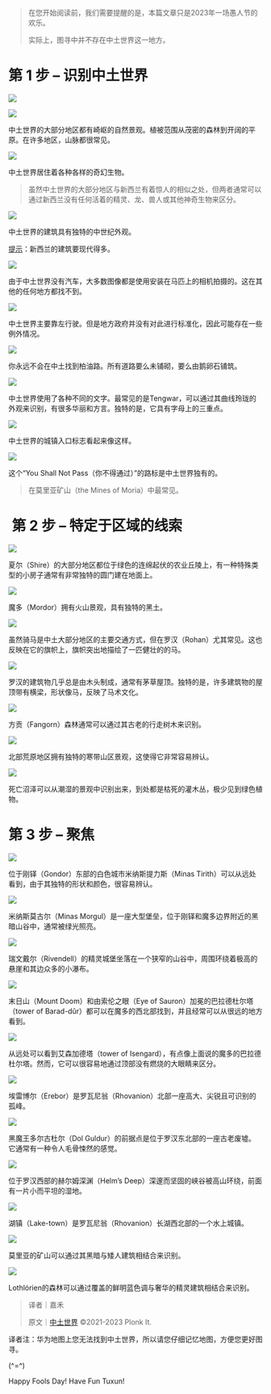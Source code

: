 > 在您开始阅读前，我们需要提醒的是，本篇文章只是2023年一场愚人节的欢乐。
>
> 实际上，图寻中并不存在中土世界这一地方。
>

# 第 1 步 – 识别中土世界
![](https://cdn.nlark.com/yuque/0/2023/png/34598262/1680360530785-34111905-c1a3-4ff2-8986-7e95e2300423.png)

![](https://cdn.nlark.com/yuque/0/2023/png/34598262/1680360531344-7f428717-1666-4fe4-b25d-772b0c93146f.png)

中土世界的大部分地区都有崎岖的自然景观。植被范围从茂密的森林到开阔的平原。在许多地区，山脉都很常见。

![](https://cdn.nlark.com/yuque/0/2023/png/34598262/1680360531988-3fb6fbb1-ea28-4a37-a93a-344689457ee9.png)

中土世界居住着各种各样的奇幻生物。

> 虽然中土世界的大部分地区与新西兰有着惊人的相似之处，但两者通常可以通过新西兰没有任何活着的精灵、龙、兽人或其他神奇生物来区分。
>

![](https://cdn.nlark.com/yuque/0/2023/png/34598262/1680360532587-500f098f-bc46-4e15-9524-3bf404516d20.png)

中土世界的建筑具有独特的中世纪外观。

<u>提示</u>：新西兰的建筑要现代得多。

![](https://cdn.nlark.com/yuque/0/2023/png/34598262/1680360533426-5d950d6b-c645-4a62-91f0-76466dfc0d99.png)

由于中土世界没有汽车，大多数图像都是使用安装在马匹上的相机拍摄的。这在其他的任何地方都找不到。

![](https://cdn.nlark.com/yuque/0/2023/png/34598262/1680360534143-866aa03c-37f6-45a3-bd57-a3b5ecb220da.png)

中土世界主要靠左行驶。但是地方政府并没有对此进行标准化，因此可能存在一些例外情况。

![](https://cdn.nlark.com/yuque/0/2023/png/34598262/1680360534794-ca5c37a5-cce6-4b70-96b6-719a0da05300.png)

你永远不会在中土找到柏油路。所有道路要么未铺砌，要么由鹅卵石铺筑。

![](https://cdn.nlark.com/yuque/0/2023/png/34598262/1680360535414-11aa9070-e007-4883-be75-9122aa6f28ec.png)

中土世界使用了各种不同的文字。最常见的是Tengwar，可以通过其曲线玲珑的外观来识别，有很多华丽和方言。独特的是，它具有字母上的三重点。

![](https://cdn.nlark.com/yuque/0/2023/png/34598262/1680360535935-4d6e548a-c991-4b9a-b173-a317e05b708f.png)

中土世界的城镇入口标志看起来像这样。

![](https://cdn.nlark.com/yuque/0/2023/png/34598262/1680360536299-8f977620-24a0-4ee5-a594-57d6d62de4e8.png)

这个“You Shall Not Pass（你不得通过）”的路标是中土世界独有的。

> 在莫里亚矿山（the Mines of Moria）中最常见。
>

#  第 2 步 – 特定于区域的线索
![](https://cdn.nlark.com/yuque/0/2023/png/34598262/1680360536982-2ef14239-0a68-4123-9fb0-629a3d4b7c57.png)

夏尔（Shire）的大部分地区都位于绿色的连绵起伏的农业丘陵上，有一种特殊类型的小房子通常有非常独特的圆门建在地面上。

![](https://cdn.nlark.com/yuque/0/2023/png/34598262/1680360537682-79168a21-5e89-4493-a922-d93b935ac649.png)

魔多（Mordor）拥有火山景观，具有独特的黑土。

![](https://cdn.nlark.com/yuque/0/2023/png/34598262/1680360538333-345431c8-8fd2-471e-aa23-095a07d059ce.png)

虽然骑马是中土大部分地区的主要交通方式，但在罗汉（Rohan）尤其常见。这也反映在它的旗帜上，旗帜突出地描绘了一匹健壮的的马。

![](https://cdn.nlark.com/yuque/0/2023/png/34598262/1680360538955-3117cab7-f179-41a0-b7ad-b32fe1acb8bb.png)

罗汉的建筑物几乎总是由木头制成，通常有茅草屋顶。独特的是，许多建筑物的屋顶带有横梁，形状像马，反映了马术文化。

![](https://cdn.nlark.com/yuque/0/2023/png/34598262/1680360539793-aa1e3585-34dc-4a16-85ac-f015484231cb.png)

方贡（Fangorn）森林通常可以通过其古老的行走树木来识别。

![](https://cdn.nlark.com/yuque/0/2023/png/34598262/1680360540433-2e9e2c48-9f57-4bd8-8dea-7156c48d5d16.png)

北部荒原地区拥有独特的寒带山区景观，这使得它非常容易辨认。

![](https://cdn.nlark.com/yuque/0/2023/png/34598262/1680360541027-76654082-76ae-4b23-89e0-0f86f1b16fc5.png)

死亡沼泽可以从潮湿的景观中识别出来，到处都是枯死的灌木丛，极少见到绿色植物。

# 第 3 步 – 聚焦
![](https://cdn.nlark.com/yuque/0/2023/png/34598262/1680360541775-143f727e-d3e3-4da1-b57a-305c52f6a964.png)

位于刚铎（Gondor）东部的白色城市米纳斯提力斯（Minas Tirith）可以从远处看到，由于其独特的形状和颜色，很容易辨认。

![](https://cdn.nlark.com/yuque/0/2023/png/34598262/1680360542428-3d60d58b-1d2a-42ba-b25a-e6aedb02b53f.png)

米纳斯莫古尔（Minas Morgul）是一座大型堡垒，位于刚铎和魔多边界附近的黑暗山谷中，通常被绿光照亮。

![](https://cdn.nlark.com/yuque/0/2023/png/34598262/1680360543117-e4fe1da9-f773-4c21-9e0a-6e72b2b16ffe.png)

瑞文戴尔（Rivendell）的精灵城堡坐落在一个狭窄的山谷中，周围环绕着极高的悬崖和其边众多的小瀑布。

![](https://cdn.nlark.com/yuque/0/2023/png/34598262/1680360543943-7294adb2-892e-499e-9a6f-02e7958e0e75.png)

末日山（Mount Doom）和由索伦之眼（Eye of Sauron）加冕的巴拉德杜尔塔（tower of Barad-dûr）都可以在魔多的西北部找到，并且经常可以从很远的地方看到。

![](https://cdn.nlark.com/yuque/0/2023/png/34598262/1680360544730-55461bda-0a23-4ff8-8049-aa67b3a4dd96.png)

从远处可以看到艾森加德塔（tower of Isengard），有点像上面说的魔多的巴拉德杜尔塔。然而，它可以很容易地通过顶部没有燃烧的大眼睛来区分。

![](https://cdn.nlark.com/yuque/0/2023/png/34598262/1680360545389-648dd36e-e1a4-4541-9488-4b99c371a875.png)

埃雷博尔（Erebor）是罗瓦尼翁（Rhovanion）北部一座高大、尖锐且可识别的孤峰。

![](https://cdn.nlark.com/yuque/0/2023/png/34598262/1680360545942-bfc52e55-8735-487c-8579-c24410bd1feb.png)

黑魔王多尔古杜尔（Dol Guldur）的前据点是位于罗汉东北部的一座古老废墟。它通常有一种令人毛骨悚然的感觉。

![](https://cdn.nlark.com/yuque/0/2023/png/34598262/1680360546539-3d12b97c-92a3-44b6-9ab1-63111ec0ed98.png)

位于罗汉西部的赫尔姆深渊（Helm’s Deep）深邃而坚固的峡谷被高山环绕，前面有一片小而平坦的湿地。

![](https://cdn.nlark.com/yuque/0/2023/png/34598262/1680360547194-80fa2903-8a65-4b88-b729-43e57ab103a9.png)

湖镇（Lake-town）是罗瓦尼翁（Rhovanion）长湖西北部的一个水上城镇。

![](https://cdn.nlark.com/yuque/0/2023/png/34598262/1680360547736-0d9484e9-0da1-4f9d-b85a-495d6f192681.png)

莫里亚的矿山可以通过其黑暗与矮人建筑相结合来识别。

![](https://cdn.nlark.com/yuque/0/2023/png/34598262/1680360548476-4dd89f09-3d53-4bd1-9999-4841d0b34823.png)

Lothlórien的森林可以通过覆盖的鲜明蓝色调与奢华的精灵建筑相结合来识别。



> 译者｜嘉禾
>
> 原文｜[中土世界](https://www.plonkit.net/middle-earth) ©2021-2023 Plonk It.
>

译者注：华为地图上您无法找到中土世界，所以请您仔细记忆地图，方便您更好图寻。

(^=^)

Happy Fools Day! Have Fun Tuxun!

